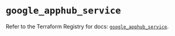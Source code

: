 # `google_apphub_service`

Refer to the Terraform Registry for docs: [`google_apphub_service`](https://registry.terraform.io/providers/hashicorp/google/6.16.0/docs/resources/apphub_service).
